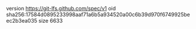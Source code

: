 version https://git-lfs.github.com/spec/v1
oid sha256:17584d0895233998aaf71a6b5a934520a00c6b39d970f6749925beec2b3ea035
size 6633
